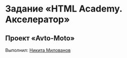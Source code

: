# Задание «HTML Academy. Акселератор»
## Проект «Avto-Moto»

Выполнил: [Никита Милованов](https://htmlacademy.ru/profile/id1478835)
